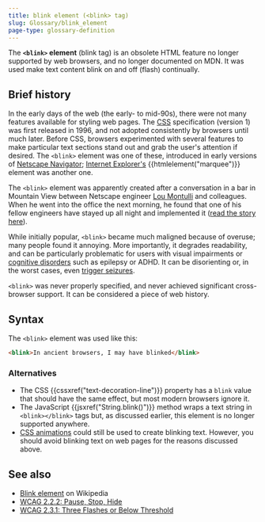 ```yaml
---
title: blink element (<blink> tag)
slug: Glossary/blink_element
page-type: glossary-definition
---
```




The **`<blink>` element** (blink tag) is an obsolete HTML feature no longer supported by web browsers, and no longer documented on MDN. It was used make text content blink on and off (flash) continually.

## Brief history

In the early days of the web (the early- to mid-90s), there were not many features available for styling web pages. The [CSS](/Web/CSS) specification (version 1) was first released in 1996, and not adopted consistently by browsers until much later. Before CSS, browsers experimented with several features to make particular text sections stand out and grab the user's attention if desired. The `<blink>` element was one of these, introduced in early versions of [Netscape Navigator](/Glossary/Netscape_Navigator); [Internet Explorer's](/Glossary/Microsoft_Internet_Explorer) {{htmlelement("marquee")}} element was another one.

The `<blink>` element was apparently created after a conversation in a bar in Mountain View between Netscape engineer [Lou Montulli](https://en.wikipedia.org/wiki/Lou_Montulli) and colleagues. When he went into the office the next morning, he found that one of his fellow engineers have stayed up all night and implemented it ([read the story here](https://web.archive.org/web/20220331020029/http://www.montulli.org/theoriginofthe%3Cblink%3Etag)).

While initially popular, `<blink>` became much maligned because of overuse; many people found it annoying. More importantly, it degrades readability, and can be particularly problematic for users with visual impairments or [cognitive disorders](/Web/Accessibility/Cognitive_accessibility) such as epilepsy or ADHD. It can be disorienting or, in the worst cases, even [trigger seizures](/Web/Accessibility/Seizure_disorders).

`<blink>` was never properly specified, and never achieved significant cross-browser support. It can be considered a piece of web history.

## Syntax

The `<blink>` element was used like this:

```html example-bad
<blink>In ancient browsers, I may have blinked</blink>
```

### Alternatives

- The CSS {{cssxref("text-decoration-line")}} property has a `blink` value that should have the same effect, but most modern browsers ignore it.
- The JavaScript {{jsxref("String.blink()")}} method wraps a text string in `<blink></blink>` tags but, as discussed earlier, this element is no longer supported anywhere.
- [CSS animations](/Web/CSS/CSS_animations) could still be used to create blinking text. However, you should avoid blinking text on web pages for the reasons discussed above.

## See also

- [Blink element](https://en.wikipedia.org/wiki/Blink_element) on Wikipedia
- [WCAG 2.2.2: Pause, Stop, Hide](https://www.w3.org/WAI/WCAG21/Understanding/pause-stop-hide)
- [WCAG 2.3.1: Three Flashes or Below Threshold](https://www.w3.org/WAI/WCAG21/Understanding/three-flashes-or-below-threshold)

